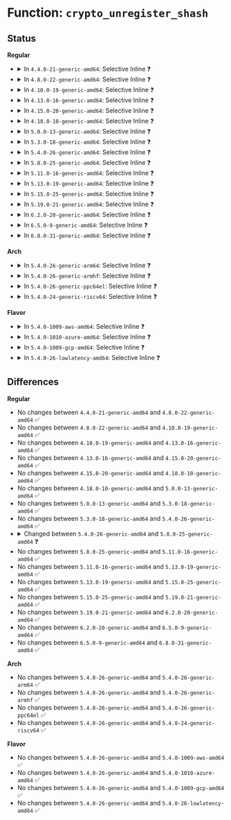 # Function: <code>crypto_unregister_shash</code>

## Status
<b>Regular</b>
<ul>
<li>
<details>
<summary>In <code>4.4.0-21-generic-amd64</code>: Selective Inline ❓</summary>

```c
int crypto_unregister_shash(struct shash_alg * alg)
```

```json
{
  "name": "crypto_unregister_shash",
  "collision_type": "Unique Global",
  "inline_type": "Selective",
  "funcs": [
    {
      "addr": 18446744071582662112,
      "name": "crypto_unregister_shash",
      "external": true,
      "loc": "crypto/shash.c:624",
      "file": "crypto/shash.c",
      "inline": "not declared, inlined",
      "caller_inline": [
        "crypto/shash.c:crypto_register_shashes",
        "crypto/shash.c:crypto_unregister_shashes"
      ],
      "caller_func": [
        "arch/x86/crypto/crc32c-intel_glue.c:crc32c_intel_mod_fini",
        "crypto/crypto_null.c:crypto_null_mod_fini",
        "crypto/md5.c:md5_mod_fini",
        "crypto/sha1_generic.c:sha1_generic_mod_fini",
        "crypto/crc32c_generic.c:crc32c_mod_fini",
        "crypto/crct10dif_generic.c:crct10dif_mod_fini",
        "drivers/staging/skein/skein_generic.c:skein_generic_fini",
        "drivers/staging/skein/skein_generic.c:skein_generic_fini",
        "drivers/staging/skein/skein_generic.c:skein_generic_fini",
        "drivers/staging/skein/skein_generic.c:skein_generic_init",
        "drivers/staging/skein/skein_generic.c:skein_generic_init"
      ]
    }
  ],
  "symbols": [
    {
      "addr": 18446744071582662112,
      "name": "crypto_unregister_shash",
      "section": ".text",
      "bind": "STB_GLOBAL",
      "size": 20
    }
  ]
}
```
</details>
</li>
<li>
<details>
<summary>In <code>4.8.0-22-generic-amd64</code>: Selective Inline ❓</summary>

```c
int crypto_unregister_shash(struct shash_alg * alg)
```

```json
{
  "name": "crypto_unregister_shash",
  "collision_type": "Unique Global",
  "inline_type": "Selective",
  "funcs": [
    {
      "addr": 18446744071582907759,
      "name": "crypto_unregister_shash",
      "external": true,
      "loc": "crypto/shash.c:477",
      "file": "crypto/shash.c",
      "inline": "not declared, inlined",
      "caller_inline": [
        "crypto/shash.c:crypto_unregister_shashes",
        "crypto/shash.c:crypto_register_shashes"
      ],
      "caller_func": [
        "arch/x86/crypto/crc32c-intel_glue.c:crc32c_intel_mod_fini",
        "crypto/crypto_null.c:crypto_null_mod_fini",
        "crypto/md5.c:md5_mod_fini",
        "crypto/sha1_generic.c:sha1_generic_mod_fini",
        "crypto/crc32c_generic.c:crc32c_mod_fini",
        "crypto/crct10dif_generic.c:crct10dif_mod_fini",
        "drivers/staging/skein/skein_generic.c:skein_generic_fini",
        "drivers/staging/skein/skein_generic.c:skein_generic_fini",
        "drivers/staging/skein/skein_generic.c:skein_generic_fini",
        "drivers/staging/skein/skein_generic.c:skein_generic_init",
        "drivers/staging/skein/skein_generic.c:skein_generic_init"
      ]
    }
  ],
  "symbols": [
    {
      "addr": 18446744071582907552,
      "name": "crypto_unregister_shash",
      "section": ".text",
      "bind": "STB_GLOBAL",
      "size": 20
    }
  ]
}
```
</details>
</li>
<li>
<details>
<summary>In <code>4.10.0-19-generic-amd64</code>: Selective Inline ❓</summary>

```c
int crypto_unregister_shash(struct shash_alg * alg)
```

```json
{
  "name": "crypto_unregister_shash",
  "collision_type": "Unique Global",
  "inline_type": "Selective",
  "funcs": [
    {
      "addr": 18446744071583007487,
      "name": "crypto_unregister_shash",
      "external": true,
      "loc": "crypto/shash.c:477",
      "file": "crypto/shash.c",
      "inline": "not declared, inlined",
      "caller_inline": [
        "crypto/shash.c:crypto_unregister_shashes",
        "crypto/shash.c:crypto_register_shashes"
      ],
      "caller_func": [
        "arch/x86/crypto/crc32c-intel_glue.c:crc32c_intel_mod_fini",
        "crypto/crypto_null.c:crypto_null_mod_fini",
        "crypto/md5.c:md5_mod_fini",
        "crypto/sha1_generic.c:sha1_generic_mod_fini",
        "crypto/crc32c_generic.c:crc32c_mod_fini",
        "crypto/crct10dif_generic.c:crct10dif_mod_fini",
        "drivers/staging/skein/skein_generic.c:skein_generic_fini",
        "drivers/staging/skein/skein_generic.c:skein_generic_fini",
        "drivers/staging/skein/skein_generic.c:skein_generic_fini",
        "drivers/staging/skein/skein_generic.c:skein_generic_init",
        "drivers/staging/skein/skein_generic.c:skein_generic_init"
      ]
    }
  ],
  "symbols": [
    {
      "addr": 18446744071583007280,
      "name": "crypto_unregister_shash",
      "section": ".text",
      "bind": "STB_GLOBAL",
      "size": 20
    }
  ]
}
```
</details>
</li>
<li>
<details>
<summary>In <code>4.13.0-16-generic-amd64</code>: Selective Inline ❓</summary>

```c
int crypto_unregister_shash(struct shash_alg * alg)
```

```json
{
  "name": "crypto_unregister_shash",
  "collision_type": "Unique Global",
  "inline_type": "Selective",
  "funcs": [
    {
      "addr": 18446744071583057947,
      "name": "crypto_unregister_shash",
      "external": true,
      "loc": "crypto/shash.c:478",
      "file": "crypto/shash.c",
      "inline": "not declared, inlined",
      "caller_inline": [
        "crypto/shash.c:crypto_unregister_shashes",
        "crypto/shash.c:crypto_register_shashes"
      ],
      "caller_func": [
        "arch/x86/crypto/crc32c-intel_glue.c:crc32c_intel_mod_fini",
        "crypto/crypto_null.c:crypto_null_mod_fini",
        "crypto/md5.c:md5_mod_fini",
        "crypto/sha1_generic.c:sha1_generic_mod_fini",
        "crypto/crc32c_generic.c:crc32c_mod_fini",
        "crypto/crct10dif_generic.c:crct10dif_mod_fini",
        "drivers/staging/skein/skein_generic.c:skein_generic_fini",
        "drivers/staging/skein/skein_generic.c:skein_generic_fini",
        "drivers/staging/skein/skein_generic.c:skein_generic_fini",
        "drivers/staging/skein/skein_generic.c:skein_generic_init",
        "drivers/staging/skein/skein_generic.c:skein_generic_init"
      ]
    }
  ],
  "symbols": [
    {
      "addr": 18446744071583057648,
      "name": "crypto_unregister_shash",
      "section": ".text",
      "bind": "STB_GLOBAL",
      "size": 20
    }
  ]
}
```
</details>
</li>
<li>
<details>
<summary>In <code>4.15.0-20-generic-amd64</code>: Selective Inline ❓</summary>

```c
int crypto_unregister_shash(struct shash_alg * alg)
```

```json
{
  "name": "crypto_unregister_shash",
  "collision_type": "Unique Global",
  "inline_type": "Selective",
  "funcs": [
    {
      "addr": 18446744071583224091,
      "name": "crypto_unregister_shash",
      "external": true,
      "loc": "crypto/shash.c:498",
      "file": "crypto/shash.c",
      "inline": "not declared, inlined",
      "caller_inline": [
        "crypto/shash.c:crypto_unregister_shashes",
        "crypto/shash.c:crypto_register_shashes"
      ],
      "caller_func": [
        "arch/x86/crypto/crc32c-intel_glue.c:crc32c_intel_mod_fini",
        "crypto/crypto_null.c:crypto_null_mod_fini",
        "crypto/md5.c:md5_mod_fini",
        "crypto/sha1_generic.c:sha1_generic_mod_fini",
        "crypto/crc32c_generic.c:crc32c_mod_fini",
        "crypto/crct10dif_generic.c:crct10dif_mod_fini",
        "crypto/ghash-generic.c:ghash_mod_exit",
        "drivers/staging/skein/skein_generic.c:skein_generic_fini",
        "drivers/staging/skein/skein_generic.c:skein_generic_fini",
        "drivers/staging/skein/skein_generic.c:skein_generic_fini",
        "drivers/staging/skein/skein_generic.c:skein_generic_init",
        "drivers/staging/skein/skein_generic.c:skein_generic_init"
      ]
    }
  ],
  "symbols": [
    {
      "addr": 18446744071583223792,
      "name": "crypto_unregister_shash",
      "section": ".text",
      "bind": "STB_GLOBAL",
      "size": 20
    }
  ]
}
```
</details>
</li>
<li>
<details>
<summary>In <code>4.18.0-10-generic-amd64</code>: Selective Inline ❓</summary>

```c
int crypto_unregister_shash(struct shash_alg * alg)
```

```json
{
  "name": "crypto_unregister_shash",
  "collision_type": "Unique Global",
  "inline_type": "Selective",
  "funcs": [
    {
      "addr": 18446744071583432075,
      "name": "crypto_unregister_shash",
      "external": true,
      "loc": "crypto/shash.c:498",
      "file": "crypto/shash.c",
      "inline": "not declared, inlined",
      "caller_inline": [
        "crypto/shash.c:crypto_unregister_shashes",
        "crypto/shash.c:crypto_register_shashes"
      ],
      "caller_func": [
        "arch/x86/crypto/crc32c-intel_glue.c:crc32c_intel_mod_fini",
        "crypto/crypto_null.c:crypto_null_mod_fini",
        "crypto/md5.c:md5_mod_fini",
        "crypto/sha1_generic.c:sha1_generic_mod_fini",
        "crypto/crc32c_generic.c:crc32c_mod_fini",
        "crypto/crct10dif_generic.c:crct10dif_mod_fini",
        "crypto/ghash-generic.c:ghash_mod_exit",
        "drivers/staging/skein/skein_generic.c:skein_generic_fini",
        "drivers/staging/skein/skein_generic.c:skein_generic_fini",
        "drivers/staging/skein/skein_generic.c:skein_generic_fini",
        "drivers/staging/skein/skein_generic.c:skein_generic_init",
        "drivers/staging/skein/skein_generic.c:skein_generic_init"
      ]
    }
  ],
  "symbols": [
    {
      "addr": 18446744071583431776,
      "name": "crypto_unregister_shash",
      "section": ".text",
      "bind": "STB_GLOBAL",
      "size": 20
    }
  ]
}
```
</details>
</li>
<li>
<details>
<summary>In <code>5.0.0-13-generic-amd64</code>: Selective Inline ❓</summary>

```c
int crypto_unregister_shash(struct shash_alg * alg)
```

```json
{
  "name": "crypto_unregister_shash",
  "collision_type": "Unique Global",
  "inline_type": "Selective",
  "funcs": [
    {
      "addr": 18446744071583553515,
      "name": "crypto_unregister_shash",
      "external": true,
      "loc": "crypto/shash.c:507",
      "file": "crypto/shash.c",
      "inline": "not declared, inlined",
      "caller_inline": [
        "crypto/shash.c:crypto_unregister_shashes",
        "crypto/shash.c:crypto_register_shashes"
      ],
      "caller_func": [
        "arch/x86/crypto/crc32c-intel_glue.c:crc32c_intel_mod_fini",
        "crypto/crypto_null.c:crypto_null_mod_fini",
        "crypto/md5.c:md5_mod_fini",
        "crypto/sha1_generic.c:sha1_generic_mod_fini",
        "crypto/crc32c_generic.c:crc32c_mod_fini",
        "crypto/crct10dif_generic.c:crct10dif_mod_fini",
        "crypto/ghash-generic.c:ghash_mod_exit"
      ]
    }
  ],
  "symbols": [
    {
      "addr": 18446744071583553216,
      "name": "crypto_unregister_shash",
      "section": ".text",
      "bind": "STB_GLOBAL",
      "size": 20
    }
  ]
}
```
</details>
</li>
<li>
<details>
<summary>In <code>5.3.0-18-generic-amd64</code>: Selective Inline ❓</summary>

```c
int crypto_unregister_shash(struct shash_alg * alg)
```

```json
{
  "name": "crypto_unregister_shash",
  "collision_type": "Unique Global",
  "inline_type": "Selective",
  "funcs": [
    {
      "addr": 18446744071583742674,
      "name": "crypto_unregister_shash",
      "external": true,
      "loc": "crypto/shash.c:498",
      "file": "crypto/shash.c",
      "inline": "not declared, inlined",
      "caller_inline": [
        "crypto/shash.c:crypto_unregister_shashes",
        "crypto/shash.c:crypto_register_shashes"
      ],
      "caller_func": [
        "arch/x86/crypto/crc32c-intel_glue.c:crc32c_intel_mod_fini",
        "crypto/crypto_null.c:crypto_null_mod_fini",
        "crypto/crypto_null.c:crypto_null_mod_init",
        "crypto/md5.c:md5_mod_fini",
        "crypto/sha1_generic.c:sha1_generic_mod_fini",
        "crypto/crc32c_generic.c:crc32c_mod_fini",
        "crypto/crct10dif_generic.c:crct10dif_mod_fini",
        "crypto/ghash-generic.c:ghash_mod_exit"
      ]
    }
  ],
  "symbols": [
    {
      "addr": 18446744071583742400,
      "name": "crypto_unregister_shash",
      "section": ".text",
      "bind": "STB_GLOBAL",
      "size": 20
    }
  ]
}
```
</details>
</li>
<li>
<details>
<summary>In <code>5.4.0-26-generic-amd64</code>: Selective Inline ❓</summary>

```c
int crypto_unregister_shash(struct shash_alg * alg)
```

```json
{
  "name": "crypto_unregister_shash",
  "collision_type": "Unique Global",
  "inline_type": "Selective",
  "funcs": [
    {
      "addr": 18446744071583852466,
      "name": "crypto_unregister_shash",
      "external": true,
      "loc": "crypto/shash.c:498",
      "file": "crypto/shash.c",
      "inline": "not declared, inlined",
      "caller_inline": [
        "crypto/shash.c:crypto_unregister_shashes",
        "crypto/shash.c:crypto_register_shashes"
      ],
      "caller_func": [
        "arch/x86/crypto/crc32c-intel_glue.c:crc32c_intel_mod_fini",
        "crypto/crypto_null.c:crypto_null_mod_fini",
        "crypto/crypto_null.c:crypto_null_mod_init",
        "crypto/md5.c:md5_mod_fini",
        "crypto/sha1_generic.c:sha1_generic_mod_fini",
        "crypto/crc32c_generic.c:crc32c_mod_fini",
        "crypto/crct10dif_generic.c:crct10dif_mod_fini",
        "crypto/ghash-generic.c:ghash_mod_exit"
      ]
    }
  ],
  "symbols": [
    {
      "addr": 18446744071583852192,
      "name": "crypto_unregister_shash",
      "section": ".text",
      "bind": "STB_GLOBAL",
      "size": 20
    }
  ]
}
```
</details>
</li>
<li>
<details>
<summary>In <code>5.8.0-25-generic-amd64</code>: Selective Inline ❓</summary>

```c
void crypto_unregister_shash(struct shash_alg * alg)
```

```json
{
  "name": "crypto_unregister_shash",
  "collision_type": "Unique Global",
  "inline_type": "Selective",
  "funcs": [
    {
      "addr": 18446744071584240754,
      "name": "crypto_unregister_shash",
      "external": true,
      "loc": "crypto/shash.c:556",
      "file": "crypto/shash.c",
      "inline": "not declared, inlined",
      "caller_inline": [
        "crypto/shash.c:crypto_unregister_shashes",
        "crypto/shash.c:crypto_register_shashes"
      ],
      "caller_func": [
        "arch/x86/crypto/crc32c-intel_glue.c:crc32c_intel_mod_fini",
        "crypto/crypto_null.c:crypto_null_mod_fini",
        "crypto/crypto_null.c:crypto_null_mod_init",
        "crypto/md5.c:md5_mod_fini",
        "crypto/sha1_generic.c:sha1_generic_mod_fini",
        "crypto/crc32c_generic.c:crc32c_mod_fini",
        "crypto/crct10dif_generic.c:crct10dif_mod_fini",
        "crypto/ghash-generic.c:ghash_mod_exit"
      ]
    }
  ],
  "symbols": [
    {
      "addr": 18446744071584240688,
      "name": "crypto_unregister_shash",
      "section": ".text",
      "bind": "STB_GLOBAL",
      "size": 20
    }
  ]
}
```
</details>
</li>
<li>
<details>
<summary>In <code>5.11.0-16-generic-amd64</code>: Selective Inline ❓</summary>

```c
void crypto_unregister_shash(struct shash_alg * alg)
```

```json
{
  "name": "crypto_unregister_shash",
  "collision_type": "Unique Global",
  "inline_type": "Selective",
  "funcs": [
    {
      "addr": 18446744071584359330,
      "name": "crypto_unregister_shash",
      "external": true,
      "loc": "crypto/shash.c:556",
      "file": "crypto/shash.c",
      "inline": "not declared, inlined",
      "caller_inline": [
        "crypto/shash.c:crypto_unregister_shashes",
        "crypto/shash.c:crypto_register_shashes"
      ],
      "caller_func": [
        "arch/x86/crypto/crc32c-intel_glue.c:crc32c_intel_mod_fini",
        "crypto/crypto_null.c:crypto_null_mod_fini",
        "crypto/crypto_null.c:crypto_null_mod_init",
        "crypto/md5.c:md5_mod_fini",
        "crypto/sha1_generic.c:sha1_generic_mod_fini",
        "crypto/crc32c_generic.c:crc32c_mod_fini",
        "crypto/crct10dif_generic.c:crct10dif_mod_fini",
        "crypto/ghash-generic.c:ghash_mod_exit"
      ]
    }
  ],
  "symbols": [
    {
      "addr": 18446744071584359264,
      "name": "crypto_unregister_shash",
      "section": ".text",
      "bind": "STB_GLOBAL",
      "size": 20
    }
  ]
}
```
</details>
</li>
<li>
<details>
<summary>In <code>5.13.0-19-generic-amd64</code>: Selective Inline ❓</summary>

```c
void crypto_unregister_shash(struct shash_alg * alg)
```

```json
{
  "name": "crypto_unregister_shash",
  "collision_type": "Unique Global",
  "inline_type": "Selective",
  "funcs": [
    {
      "addr": 18446744071584393794,
      "name": "crypto_unregister_shash",
      "external": true,
      "loc": "crypto/shash.c:568",
      "file": "crypto/shash.c",
      "inline": "not declared, inlined",
      "caller_inline": [
        "crypto/shash.c:crypto_unregister_shashes",
        "crypto/shash.c:crypto_register_shashes"
      ],
      "caller_func": [
        "arch/x86/crypto/crc32c-intel_glue.c:crc32c_intel_mod_fini",
        "crypto/crypto_null.c:crypto_null_mod_fini",
        "crypto/crypto_null.c:crypto_null_mod_init",
        "crypto/md5.c:md5_mod_fini",
        "crypto/sha1_generic.c:sha1_generic_mod_fini",
        "crypto/crc32c_generic.c:crc32c_mod_fini",
        "crypto/crct10dif_generic.c:crct10dif_mod_fini",
        "crypto/ghash-generic.c:ghash_mod_exit"
      ]
    }
  ],
  "symbols": [
    {
      "addr": 18446744071584393728,
      "name": "crypto_unregister_shash",
      "section": ".text",
      "bind": "STB_GLOBAL",
      "size": 20
    }
  ]
}
```
</details>
</li>
<li>
<details>
<summary>In <code>5.15.0-25-generic-amd64</code>: Selective Inline ❓</summary>

```c
void crypto_unregister_shash(struct shash_alg * alg)
```

```json
{
  "name": "crypto_unregister_shash",
  "collision_type": "Unique Global",
  "inline_type": "Selective",
  "funcs": [
    {
      "addr": 18446744071584789026,
      "name": "crypto_unregister_shash",
      "external": true,
      "loc": "crypto/shash.c:568",
      "file": "crypto/shash.c",
      "inline": "not declared, inlined",
      "caller_inline": [
        "crypto/shash.c:crypto_unregister_shashes",
        "crypto/shash.c:crypto_register_shashes"
      ],
      "caller_func": [
        "arch/x86/crypto/crc32c-intel_glue.c:crc32c_intel_mod_fini",
        "crypto/crypto_null.c:crypto_null_mod_fini",
        "crypto/crypto_null.c:crypto_null_mod_init",
        "crypto/md5.c:md5_mod_fini",
        "crypto/sha1_generic.c:sha1_generic_mod_fini",
        "crypto/crc32c_generic.c:crc32c_mod_fini",
        "crypto/crct10dif_generic.c:crct10dif_mod_fini",
        "crypto/ghash-generic.c:ghash_mod_exit"
      ]
    }
  ],
  "symbols": [
    {
      "addr": 18446744071584788960,
      "name": "crypto_unregister_shash",
      "section": ".text",
      "bind": "STB_GLOBAL",
      "size": 20
    }
  ]
}
```
</details>
</li>
<li>
<details>
<summary>In <code>5.19.0-21-generic-amd64</code>: Selective Inline ❓</summary>

```c
void crypto_unregister_shash(struct shash_alg * alg)
```

```json
{
  "name": "crypto_unregister_shash",
  "collision_type": "Unique Global",
  "inline_type": "Selective",
  "funcs": [
    {
      "addr": 18446744071585474962,
      "name": "crypto_unregister_shash",
      "external": true,
      "loc": "crypto/shash.c:568",
      "file": "crypto/shash.c",
      "inline": "not declared, inlined",
      "caller_inline": [
        "crypto/shash.c:crypto_unregister_shashes",
        "crypto/shash.c:crypto_register_shashes"
      ],
      "caller_func": [
        "arch/x86/crypto/crc32c-intel_glue.c:crc32c_intel_mod_fini",
        "crypto/crypto_null.c:crypto_null_mod_fini",
        "crypto/crypto_null.c:crypto_null_mod_init",
        "crypto/md5.c:md5_mod_fini",
        "crypto/sha1_generic.c:sha1_generic_mod_fini",
        "crypto/crc32c_generic.c:crc32c_mod_fini",
        "crypto/crct10dif_generic.c:crct10dif_mod_fini",
        "crypto/crc64_rocksoft_generic.c:crc64_rocksoft_exit",
        "crypto/ghash-generic.c:ghash_mod_exit"
      ]
    }
  ],
  "symbols": [
    {
      "addr": 18446744071585474896,
      "name": "crypto_unregister_shash",
      "section": ".text",
      "bind": "STB_GLOBAL",
      "size": 26
    }
  ]
}
```
</details>
</li>
<li>
<details>
<summary>In <code>6.2.0-20-generic-amd64</code>: Selective Inline ❓</summary>

```c
void crypto_unregister_shash(struct shash_alg * alg)
```

```json
{
  "name": "crypto_unregister_shash",
  "collision_type": "Unique Global",
  "inline_type": "Selective",
  "funcs": [
    {
      "addr": 18446744071586234738,
      "name": "crypto_unregister_shash",
      "external": true,
      "loc": "crypto/shash.c:567",
      "file": "crypto/shash.c",
      "inline": "not declared, inlined",
      "caller_inline": [
        "crypto/shash.c:crypto_unregister_shashes",
        "crypto/shash.c:crypto_register_shashes"
      ],
      "caller_func": [
        "arch/x86/crypto/crc32c-intel_glue.c:crc32c_intel_mod_fini",
        "crypto/crypto_null.c:crypto_null_mod_fini",
        "crypto/crypto_null.c:crypto_null_mod_init",
        "crypto/md5.c:md5_mod_fini",
        "crypto/sha1_generic.c:sha1_generic_mod_fini",
        "crypto/crc32c_generic.c:crc32c_mod_fini",
        "crypto/crct10dif_generic.c:crct10dif_mod_fini",
        "crypto/crc64_rocksoft_generic.c:crc64_rocksoft_exit",
        "crypto/ghash-generic.c:ghash_mod_exit"
      ]
    }
  ],
  "symbols": [
    {
      "addr": 18446744071586234656,
      "name": "crypto_unregister_shash",
      "section": ".text",
      "bind": "STB_GLOBAL",
      "size": 26
    }
  ]
}
```
</details>
</li>
<li>
<details>
<summary>In <code>6.5.0-9-generic-amd64</code>: Selective Inline ❓</summary>

```c
void crypto_unregister_shash(struct shash_alg * alg)
```

```json
{
  "name": "crypto_unregister_shash",
  "collision_type": "Unique Global",
  "inline_type": "Selective",
  "funcs": [
    {
      "addr": 18446744071586470721,
      "name": "crypto_unregister_shash",
      "external": true,
      "loc": "crypto/shash.c:686",
      "file": "crypto/shash.c",
      "inline": "not declared, inlined",
      "caller_inline": [
        "crypto/shash.c:crypto_unregister_shashes",
        "crypto/shash.c:crypto_register_shashes"
      ],
      "caller_func": [
        "arch/x86/crypto/crc32c-intel_glue.c:crc32c_intel_mod_fini",
        "crypto/crypto_null.c:crypto_null_mod_fini",
        "crypto/crypto_null.c:crypto_null_mod_init",
        "crypto/md5.c:md5_mod_fini",
        "crypto/sha1_generic.c:sha1_generic_mod_fini",
        "crypto/crc32c_generic.c:crc32c_mod_fini",
        "crypto/crct10dif_generic.c:crct10dif_mod_fini",
        "crypto/crc64_rocksoft_generic.c:crc64_rocksoft_exit",
        "crypto/ghash-generic.c:ghash_mod_exit"
      ]
    }
  ],
  "symbols": [
    {
      "addr": 18446744071586470624,
      "name": "crypto_unregister_shash",
      "section": ".text",
      "bind": "STB_GLOBAL",
      "size": 26
    }
  ]
}
```
</details>
</li>
<li>
<details>
<summary>In <code>6.8.0-31-generic-amd64</code>: Selective Inline ❓</summary>

```c
void crypto_unregister_shash(struct shash_alg * alg)
```

```json
{
  "name": "crypto_unregister_shash",
  "collision_type": "Unique Global",
  "inline_type": "Selective",
  "funcs": [
    {
      "addr": 18446744071586743473,
      "name": "crypto_unregister_shash",
      "external": true,
      "loc": "crypto/shash.c:425",
      "file": "crypto/shash.c",
      "inline": "not declared, inlined",
      "caller_inline": [
        "crypto/shash.c:crypto_unregister_shashes",
        "crypto/shash.c:crypto_register_shashes"
      ],
      "caller_func": [
        "arch/x86/crypto/crc32c-intel_glue.c:crc32c_intel_mod_fini",
        "crypto/crypto_null.c:crypto_null_mod_fini",
        "crypto/crypto_null.c:crypto_null_mod_init",
        "crypto/md5.c:md5_mod_fini",
        "crypto/sha1_generic.c:sha1_generic_mod_fini",
        "crypto/crc32c_generic.c:crc32c_mod_fini",
        "crypto/crct10dif_generic.c:crct10dif_mod_fini",
        "crypto/crc64_rocksoft_generic.c:crc64_rocksoft_exit",
        "crypto/ghash-generic.c:ghash_mod_exit"
      ]
    }
  ],
  "symbols": [
    {
      "addr": 18446744071586743376,
      "name": "crypto_unregister_shash",
      "section": ".text",
      "bind": "STB_GLOBAL",
      "size": 26
    }
  ]
}
```
</details>
</li>
</ul>
<b>Arch</b>
<ul>
<li>
<details>
<summary>In <code>5.4.0-26-generic-arm64</code>: Selective Inline ❓</summary>

```c
int crypto_unregister_shash(struct shash_alg * alg)
```

```json
{
  "name": "crypto_unregister_shash",
  "collision_type": "Unique Global",
  "inline_type": "Selective",
  "funcs": [
    {
      "addr": 18446603336495668024,
      "name": "crypto_unregister_shash",
      "external": true,
      "loc": "crypto/shash.c:498",
      "file": "crypto/shash.c",
      "inline": "not declared, inlined",
      "caller_inline": [
        "crypto/shash.c:crypto_unregister_shashes",
        "crypto/shash.c:crypto_register_shashes"
      ],
      "caller_func": [
        "crypto/crypto_null.c:crypto_null_mod_fini",
        "crypto/crypto_null.c:crypto_null_mod_init",
        "crypto/md5.c:md5_mod_fini",
        "crypto/sha1_generic.c:sha1_generic_mod_fini",
        "crypto/crc32c_generic.c:crc32c_mod_fini",
        "crypto/crct10dif_generic.c:crct10dif_mod_fini",
        "crypto/ghash-generic.c:ghash_mod_exit"
      ]
    }
  ],
  "symbols": [
    {
      "addr": 18446603336495667712,
      "name": "crypto_unregister_shash",
      "section": ".text",
      "bind": "STB_GLOBAL",
      "size": 44
    }
  ]
}
```
</details>
</li>
<li>
<details>
<summary>In <code>5.4.0-26-generic-armhf</code>: Selective Inline ❓</summary>

```c
int crypto_unregister_shash(struct shash_alg * alg)
```

```json
{
  "name": "crypto_unregister_shash",
  "collision_type": "Unique Global",
  "inline_type": "Selective",
  "funcs": [
    {
      "addr": 3229020536,
      "name": "crypto_unregister_shash",
      "external": true,
      "loc": "crypto/shash.c:498",
      "file": "crypto/shash.c",
      "inline": "not declared, inlined",
      "caller_inline": [
        "crypto/shash.c:crypto_unregister_shashes",
        "crypto/shash.c:crypto_register_shashes"
      ],
      "caller_func": [
        "crypto/crypto_null.c:crypto_null_mod_fini",
        "crypto/crypto_null.c:crypto_null_mod_init",
        "crypto/md5.c:md5_mod_fini",
        "crypto/sha1_generic.c:sha1_generic_mod_fini",
        "crypto/crc32c_generic.c:crc32c_mod_fini",
        "crypto/crct10dif_generic.c:crct10dif_mod_fini",
        "crypto/ghash-generic.c:ghash_mod_exit"
      ]
    }
  ],
  "symbols": [
    {
      "addr": 3229020308,
      "name": "crypto_unregister_shash",
      "section": ".text",
      "bind": "STB_GLOBAL",
      "size": 32
    }
  ]
}
```
</details>
</li>
<li>
<details>
<summary>In <code>5.4.0-26-generic-ppc64el</code>: Selective Inline ❓</summary>

```c
int crypto_unregister_shash(struct shash_alg * alg)
```

```json
{
  "name": "crypto_unregister_shash",
  "collision_type": "Unique Global",
  "inline_type": "Selective",
  "funcs": [
    {
      "addr": 13835058055289806992,
      "name": "crypto_unregister_shash",
      "external": true,
      "loc": "crypto/shash.c:498",
      "file": "crypto/shash.c",
      "inline": "not declared, inlined",
      "caller_inline": [
        "crypto/shash.c:crypto_unregister_shashes",
        "crypto/shash.c:crypto_register_shashes"
      ],
      "caller_func": [
        "crypto/crypto_null.c:crypto_null_mod_fini",
        "crypto/crypto_null.c:crypto_null_mod_init",
        "crypto/md5.c:md5_mod_fini",
        "crypto/sha1_generic.c:sha1_generic_mod_fini",
        "crypto/crc32c_generic.c:crc32c_mod_fini",
        "crypto/crct10dif_generic.c:crct10dif_mod_fini",
        "crypto/ghash-generic.c:ghash_mod_exit"
      ]
    }
  ],
  "symbols": [
    {
      "addr": 13835058055289806560,
      "name": "crypto_unregister_shash",
      "section": ".text",
      "bind": "STB_GLOBAL",
      "size": 56
    }
  ]
}
```
</details>
</li>
<li>
<details>
<summary>In <code>5.4.0-24-generic-riscv64</code>: Selective Inline ❓</summary>

```c
int crypto_unregister_shash(struct shash_alg * alg)
```

```json
{
  "name": "crypto_unregister_shash",
  "collision_type": "Unique Global",
  "inline_type": "Selective",
  "funcs": [
    {
      "addr": 18446743936274818824,
      "name": "crypto_unregister_shash",
      "external": true,
      "loc": "crypto/shash.c:498",
      "file": "crypto/shash.c",
      "inline": "not declared, inlined",
      "caller_inline": [
        "crypto/shash.c:crypto_unregister_shashes",
        "crypto/shash.c:crypto_register_shashes"
      ],
      "caller_func": [
        "crypto/crypto_null.c:crypto_null_mod_fini",
        "crypto/crypto_null.c:crypto_null_mod_init",
        "crypto/md5.c:md5_mod_fini",
        "crypto/sha1_generic.c:sha1_generic_mod_fini",
        "crypto/crc32c_generic.c:crc32c_mod_fini",
        "crypto/crct10dif_generic.c:crct10dif_mod_fini",
        "crypto/ghash-generic.c:ghash_mod_exit"
      ]
    }
  ],
  "symbols": [
    {
      "addr": 18446743936274818586,
      "name": "crypto_unregister_shash",
      "section": ".text",
      "bind": "STB_GLOBAL",
      "size": 44
    }
  ]
}
```
</details>
</li>
</ul>
<b>Flavor</b>
<ul>
<li>
<details>
<summary>In <code>5.4.0-1009-aws-amd64</code>: Selective Inline ❓</summary>

```c
int crypto_unregister_shash(struct shash_alg * alg)
```

```json
{
  "name": "crypto_unregister_shash",
  "collision_type": "Unique Global",
  "inline_type": "Selective",
  "funcs": [
    {
      "addr": 18446744071583821202,
      "name": "crypto_unregister_shash",
      "external": true,
      "loc": "crypto/shash.c:498",
      "file": "crypto/shash.c",
      "inline": "not declared, inlined",
      "caller_inline": [
        "crypto/shash.c:crypto_unregister_shashes",
        "crypto/shash.c:crypto_register_shashes"
      ],
      "caller_func": [
        "arch/x86/crypto/crc32c-intel_glue.c:crc32c_intel_mod_fini",
        "crypto/crypto_null.c:crypto_null_mod_fini",
        "crypto/crypto_null.c:crypto_null_mod_init",
        "crypto/md5.c:md5_mod_fini",
        "crypto/sha1_generic.c:sha1_generic_mod_fini",
        "crypto/crc32c_generic.c:crc32c_mod_fini",
        "crypto/crct10dif_generic.c:crct10dif_mod_fini",
        "crypto/ghash-generic.c:ghash_mod_exit"
      ]
    }
  ],
  "symbols": [
    {
      "addr": 18446744071583820928,
      "name": "crypto_unregister_shash",
      "section": ".text",
      "bind": "STB_GLOBAL",
      "size": 20
    }
  ]
}
```
</details>
</li>
<li>
<details>
<summary>In <code>5.4.0-1010-azure-amd64</code>: Selective Inline ❓</summary>

```c
int crypto_unregister_shash(struct shash_alg * alg)
```

```json
{
  "name": "crypto_unregister_shash",
  "collision_type": "Unique Global",
  "inline_type": "Selective",
  "funcs": [
    {
      "addr": 18446744071583758258,
      "name": "crypto_unregister_shash",
      "external": true,
      "loc": "crypto/shash.c:498",
      "file": "crypto/shash.c",
      "inline": "not declared, inlined",
      "caller_inline": [
        "crypto/shash.c:crypto_unregister_shashes",
        "crypto/shash.c:crypto_register_shashes"
      ],
      "caller_func": [
        "arch/x86/crypto/crc32c-intel_glue.c:crc32c_intel_mod_fini",
        "crypto/crypto_null.c:crypto_null_mod_fini",
        "crypto/crypto_null.c:crypto_null_mod_init",
        "crypto/md5.c:md5_mod_fini",
        "crypto/sha1_generic.c:sha1_generic_mod_fini",
        "crypto/crc32c_generic.c:crc32c_mod_fini",
        "crypto/crct10dif_generic.c:crct10dif_mod_fini",
        "crypto/ghash-generic.c:ghash_mod_exit"
      ]
    }
  ],
  "symbols": [
    {
      "addr": 18446744071583757984,
      "name": "crypto_unregister_shash",
      "section": ".text",
      "bind": "STB_GLOBAL",
      "size": 20
    }
  ]
}
```
</details>
</li>
<li>
<details>
<summary>In <code>5.4.0-1009-gcp-amd64</code>: Selective Inline ❓</summary>

```c
int crypto_unregister_shash(struct shash_alg * alg)
```

```json
{
  "name": "crypto_unregister_shash",
  "collision_type": "Unique Global",
  "inline_type": "Selective",
  "funcs": [
    {
      "addr": 18446744071583804962,
      "name": "crypto_unregister_shash",
      "external": true,
      "loc": "crypto/shash.c:498",
      "file": "crypto/shash.c",
      "inline": "not declared, inlined",
      "caller_inline": [
        "crypto/shash.c:crypto_unregister_shashes",
        "crypto/shash.c:crypto_register_shashes"
      ],
      "caller_func": [
        "arch/x86/crypto/crc32c-intel_glue.c:crc32c_intel_mod_fini",
        "crypto/crypto_null.c:crypto_null_mod_fini",
        "crypto/crypto_null.c:crypto_null_mod_init",
        "crypto/md5.c:md5_mod_fini",
        "crypto/sha1_generic.c:sha1_generic_mod_fini",
        "crypto/crc32c_generic.c:crc32c_mod_fini",
        "crypto/crct10dif_generic.c:crct10dif_mod_fini",
        "crypto/ghash-generic.c:ghash_mod_exit"
      ]
    }
  ],
  "symbols": [
    {
      "addr": 18446744071583804688,
      "name": "crypto_unregister_shash",
      "section": ".text",
      "bind": "STB_GLOBAL",
      "size": 20
    }
  ]
}
```
</details>
</li>
<li>
<details>
<summary>In <code>5.4.0-26-lowlatency-amd64</code>: Selective Inline ❓</summary>

```c
int crypto_unregister_shash(struct shash_alg * alg)
```

```json
{
  "name": "crypto_unregister_shash",
  "collision_type": "Unique Global",
  "inline_type": "Selective",
  "funcs": [
    {
      "addr": 18446744071583906002,
      "name": "crypto_unregister_shash",
      "external": true,
      "loc": "crypto/shash.c:498",
      "file": "crypto/shash.c",
      "inline": "not declared, inlined",
      "caller_inline": [
        "crypto/shash.c:crypto_unregister_shashes",
        "crypto/shash.c:crypto_register_shashes"
      ],
      "caller_func": [
        "arch/x86/crypto/crc32c-intel_glue.c:crc32c_intel_mod_fini",
        "crypto/crypto_null.c:crypto_null_mod_fini",
        "crypto/crypto_null.c:crypto_null_mod_init",
        "crypto/md5.c:md5_mod_fini",
        "crypto/sha1_generic.c:sha1_generic_mod_fini",
        "crypto/crc32c_generic.c:crc32c_mod_fini",
        "crypto/crct10dif_generic.c:crct10dif_mod_fini",
        "crypto/ghash-generic.c:ghash_mod_exit"
      ]
    }
  ],
  "symbols": [
    {
      "addr": 18446744071583905728,
      "name": "crypto_unregister_shash",
      "section": ".text",
      "bind": "STB_GLOBAL",
      "size": 20
    }
  ]
}
```
</details>
</li>
</ul>

## Differences
<b>Regular</b>
<ul>
<li>
No changes between <code>4.4.0-21-generic-amd64</code> and <code>4.8.0-22-generic-amd64</code> ✅
</li>
<li>
No changes between <code>4.8.0-22-generic-amd64</code> and <code>4.10.0-19-generic-amd64</code> ✅
</li>
<li>
No changes between <code>4.10.0-19-generic-amd64</code> and <code>4.13.0-16-generic-amd64</code> ✅
</li>
<li>
No changes between <code>4.13.0-16-generic-amd64</code> and <code>4.15.0-20-generic-amd64</code> ✅
</li>
<li>
No changes between <code>4.15.0-20-generic-amd64</code> and <code>4.18.0-10-generic-amd64</code> ✅
</li>
<li>
No changes between <code>4.18.0-10-generic-amd64</code> and <code>5.0.0-13-generic-amd64</code> ✅
</li>
<li>
No changes between <code>5.0.0-13-generic-amd64</code> and <code>5.3.0-18-generic-amd64</code> ✅
</li>
<li>
No changes between <code>5.3.0-18-generic-amd64</code> and <code>5.4.0-26-generic-amd64</code> ✅
</li>
<li>
<details>
<summary>Changed between <code>5.4.0-26-generic-amd64</code> and <code>5.8.0-25-generic-amd64</code> ❓</summary>
<ul>
<li>
<b>Return type changed. </b>
<code>int</code> ➡️ <code>void</code>
</li>
</ul>
</details>
</li>
<li>
No changes between <code>5.8.0-25-generic-amd64</code> and <code>5.11.0-16-generic-amd64</code> ✅
</li>
<li>
No changes between <code>5.11.0-16-generic-amd64</code> and <code>5.13.0-19-generic-amd64</code> ✅
</li>
<li>
No changes between <code>5.13.0-19-generic-amd64</code> and <code>5.15.0-25-generic-amd64</code> ✅
</li>
<li>
No changes between <code>5.15.0-25-generic-amd64</code> and <code>5.19.0-21-generic-amd64</code> ✅
</li>
<li>
No changes between <code>5.19.0-21-generic-amd64</code> and <code>6.2.0-20-generic-amd64</code> ✅
</li>
<li>
No changes between <code>6.2.0-20-generic-amd64</code> and <code>6.5.0-9-generic-amd64</code> ✅
</li>
<li>
No changes between <code>6.5.0-9-generic-amd64</code> and <code>6.8.0-31-generic-amd64</code> ✅
</li>
</ul>
<b>Arch</b>
<ul>
<li>
No changes between <code>5.4.0-26-generic-amd64</code> and <code>5.4.0-26-generic-arm64</code> ✅
</li>
<li>
No changes between <code>5.4.0-26-generic-amd64</code> and <code>5.4.0-26-generic-armhf</code> ✅
</li>
<li>
No changes between <code>5.4.0-26-generic-amd64</code> and <code>5.4.0-26-generic-ppc64el</code> ✅
</li>
<li>
No changes between <code>5.4.0-26-generic-amd64</code> and <code>5.4.0-24-generic-riscv64</code> ✅
</li>
</ul>
<b>Flavor</b>
<ul>
<li>
No changes between <code>5.4.0-26-generic-amd64</code> and <code>5.4.0-1009-aws-amd64</code> ✅
</li>
<li>
No changes between <code>5.4.0-26-generic-amd64</code> and <code>5.4.0-1010-azure-amd64</code> ✅
</li>
<li>
No changes between <code>5.4.0-26-generic-amd64</code> and <code>5.4.0-1009-gcp-amd64</code> ✅
</li>
<li>
No changes between <code>5.4.0-26-generic-amd64</code> and <code>5.4.0-26-lowlatency-amd64</code> ✅
</li>
</ul>
